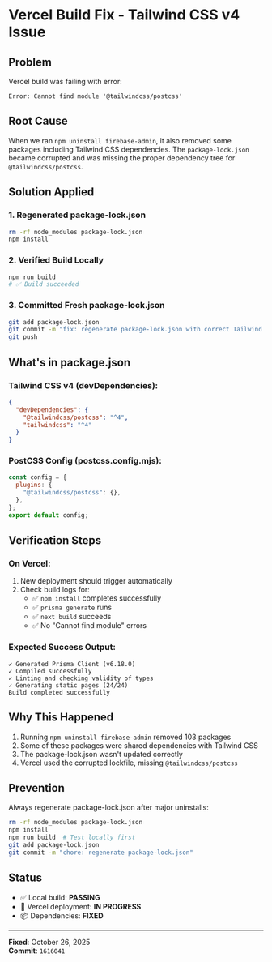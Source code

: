 # Vercel Build Fix - Tailwind CSS v4 Issue

## Problem
Vercel build was failing with error:
```
Error: Cannot find module '@tailwindcss/postcss'
```

## Root Cause
When we ran `npm uninstall firebase-admin`, it also removed some packages including Tailwind CSS dependencies. The `package-lock.json` became corrupted and was missing the proper dependency tree for `@tailwindcss/postcss`.

## Solution Applied

### 1. Regenerated package-lock.json
```bash
rm -rf node_modules package-lock.json
npm install
```

### 2. Verified Build Locally
```bash
npm run build
# ✅ Build succeeded
```

### 3. Committed Fresh package-lock.json
```bash
git add package-lock.json
git commit -m "fix: regenerate package-lock.json with correct Tailwind CSS v4 dependencies"
git push
```

## What's in package.json

### Tailwind CSS v4 (devDependencies):
```json
{
  "devDependencies": {
    "@tailwindcss/postcss": "^4",
    "tailwindcss": "^4"
  }
}
```

### PostCSS Config (postcss.config.mjs):
```javascript
const config = {
  plugins: {
    "@tailwindcss/postcss": {},
  },
};
export default config;
```

## Verification Steps

### On Vercel:
1. New deployment should trigger automatically
2. Check build logs for:
   - ✅ `npm install` completes successfully
   - ✅ `prisma generate` runs
   - ✅ `next build` succeeds
   - ✅ No "Cannot find module" errors

### Expected Success Output:
```
✔ Generated Prisma Client (v6.18.0)
✓ Compiled successfully
✓ Linting and checking validity of types
✓ Generating static pages (24/24)
Build completed successfully
```

## Why This Happened

1. Running `npm uninstall firebase-admin` removed 103 packages
2. Some of these packages were shared dependencies with Tailwind CSS
3. The package-lock.json wasn't updated correctly
4. Vercel used the corrupted lockfile, missing `@tailwindcss/postcss`

## Prevention

Always regenerate package-lock.json after major uninstalls:
```bash
rm -rf node_modules package-lock.json
npm install
npm run build  # Test locally first
git add package-lock.json
git commit -m "chore: regenerate package-lock.json"
```

## Status
- ✅ Local build: **PASSING**
- 🔄 Vercel deployment: **IN PROGRESS**
- 📦 Dependencies: **FIXED**

---

**Fixed**: October 26, 2025  
**Commit**: `1616041`
